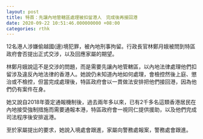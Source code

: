 ```yaml
---
layout: post
title: 特首：先讓內地管轄區處理被扣留港人　完成後再接回港
date: 2020-09-22 10:51:46.000000000 +08:00
categories: rthk
---
```


12名港人涉嫌偷越國(邊)境犯罪，被內地刑事拘留。行政長官林鄭月娥被問到特區政府會否提出正式交涉，以及回應家屬的期望。

林鄭月娥說這不是交涉的問題，而是需要先讓內地管轄區，以內地法律處理他們扣留涉及違反內地法律的香港人。她說仍未知道內地如何處理，會檢控然後上庭、懲治或不檢控，但當完成處理後，特區政府會以一貫做法安排把他們接回港，因為他們仍有案件在身。

她又說自2018年簽定通報機制後，過去兩年多以來，已有2千多名這類香港居民在內地接受強制措施而需要通報本港，特區政府會一視同仁提供援助，以及他們完成司法程序後安排返港。

至於家屬提出的要求，她說入境處會跟進，家屬向警務處報案，警務處會跟進。
